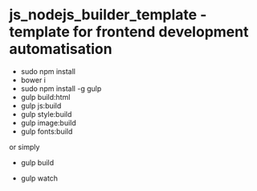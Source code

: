 # js_nodejs_builder_template - template for frontend development automatisation

* sudo npm install
* bower i
* sudo npm install -g gulp
* gulp build:html
* gulp js:build
* gulp style:build
* gulp image:build
* gulp fonts:build

or simply
* gulp build

* gulp watch

